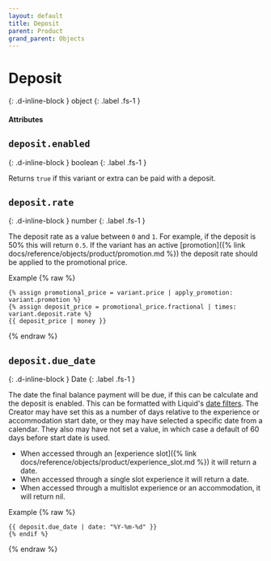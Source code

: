 ```yaml
---
layout: default
title: Deposit
parent: Product
grand_parent: Objects
---
```


# Deposit
{: .d-inline-block }
object
{: .label .fs-1 }

#### Attributes

## `deposit.enabled`
{: .d-inline-block }
boolean
{: .label .fs-1 }

Returns `true` if this variant or extra can be paid with a deposit.

## `deposit.rate`
{: .d-inline-block }
number
{: .label .fs-1 }

The deposit rate as a value between `0` and `1`. For example, if the deposit is 50% this will return `0.5`.
If the variant has an active [promotion]({% link docs/reference/objects/product/promotion.md %}) the deposit rate should be applied to the promotional price.

Example
{% raw %}
```liquid
{% assign promotional_price = variant.price | apply_promotion: variant.promotion %}
{% assign deposit_price = promotional_price.fractional | times: variant.deposit.rate %}
{{ deposit_price | money }}
```
{% endraw %}


## `deposit.due_date`
{: .d-inline-block }
Date
{: .label .fs-1 }

The date the final balance payment will be due, if this can be calculate and the deposit is enabled. This can be formatted with Liquid's [date filters](https://shopify.github.io/liquid/filters/date/). The Creator may have set this as a number of days relative to the experience or accommodation start date, or they may have selected a specific date from a calendar. They also may have not set a value, in which case a default of 60 days before start date is used.

- When accessed through an [experience slot]({% link docs/reference/objects/product/experience_slot.md %}) it will return a date.
- When accessed through a single slot experience it will return a date.
- When accessed through a multislot experience or an accommodation, it will return nil.

Example
{% raw %}
```liquid
{{ deposit.due_date | date: "%Y-%m-%d" }}
{% endif %}
```
{% endraw %}
